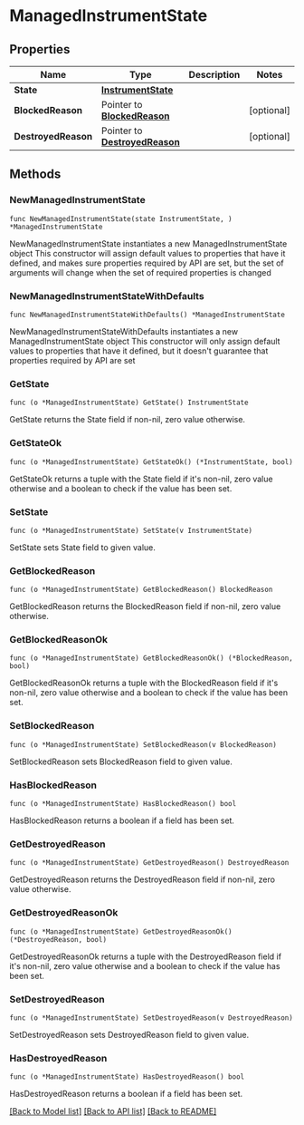# ManagedInstrumentState

## Properties

Name | Type | Description | Notes
------------ | ------------- | ------------- | -------------
**State** | [**InstrumentState**](InstrumentState.md) |  | 
**BlockedReason** | Pointer to [**BlockedReason**](BlockedReason.md) |  | [optional] 
**DestroyedReason** | Pointer to [**DestroyedReason**](DestroyedReason.md) |  | [optional] 

## Methods

### NewManagedInstrumentState

`func NewManagedInstrumentState(state InstrumentState, ) *ManagedInstrumentState`

NewManagedInstrumentState instantiates a new ManagedInstrumentState object
This constructor will assign default values to properties that have it defined,
and makes sure properties required by API are set, but the set of arguments
will change when the set of required properties is changed

### NewManagedInstrumentStateWithDefaults

`func NewManagedInstrumentStateWithDefaults() *ManagedInstrumentState`

NewManagedInstrumentStateWithDefaults instantiates a new ManagedInstrumentState object
This constructor will only assign default values to properties that have it defined,
but it doesn't guarantee that properties required by API are set

### GetState

`func (o *ManagedInstrumentState) GetState() InstrumentState`

GetState returns the State field if non-nil, zero value otherwise.

### GetStateOk

`func (o *ManagedInstrumentState) GetStateOk() (*InstrumentState, bool)`

GetStateOk returns a tuple with the State field if it's non-nil, zero value otherwise
and a boolean to check if the value has been set.

### SetState

`func (o *ManagedInstrumentState) SetState(v InstrumentState)`

SetState sets State field to given value.


### GetBlockedReason

`func (o *ManagedInstrumentState) GetBlockedReason() BlockedReason`

GetBlockedReason returns the BlockedReason field if non-nil, zero value otherwise.

### GetBlockedReasonOk

`func (o *ManagedInstrumentState) GetBlockedReasonOk() (*BlockedReason, bool)`

GetBlockedReasonOk returns a tuple with the BlockedReason field if it's non-nil, zero value otherwise
and a boolean to check if the value has been set.

### SetBlockedReason

`func (o *ManagedInstrumentState) SetBlockedReason(v BlockedReason)`

SetBlockedReason sets BlockedReason field to given value.

### HasBlockedReason

`func (o *ManagedInstrumentState) HasBlockedReason() bool`

HasBlockedReason returns a boolean if a field has been set.

### GetDestroyedReason

`func (o *ManagedInstrumentState) GetDestroyedReason() DestroyedReason`

GetDestroyedReason returns the DestroyedReason field if non-nil, zero value otherwise.

### GetDestroyedReasonOk

`func (o *ManagedInstrumentState) GetDestroyedReasonOk() (*DestroyedReason, bool)`

GetDestroyedReasonOk returns a tuple with the DestroyedReason field if it's non-nil, zero value otherwise
and a boolean to check if the value has been set.

### SetDestroyedReason

`func (o *ManagedInstrumentState) SetDestroyedReason(v DestroyedReason)`

SetDestroyedReason sets DestroyedReason field to given value.

### HasDestroyedReason

`func (o *ManagedInstrumentState) HasDestroyedReason() bool`

HasDestroyedReason returns a boolean if a field has been set.


[[Back to Model list]](../README.md#documentation-for-models) [[Back to API list]](../README.md#documentation-for-api-endpoints) [[Back to README]](../README.md)


